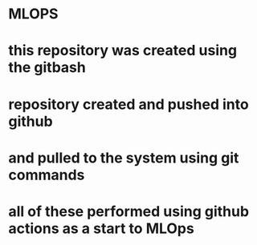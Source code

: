 # MLOPS
# this repository was created using the gitbash 
# repository created and pushed into github
# and pulled to the system using git commands 
# all of these performed using github actions as a start to MLOps  

